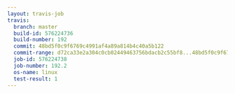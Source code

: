 ```yaml
---
layout: travis-job
travis:
  branch: master
  build-id: 576224736
  build-number: 192
  commit: 48bd5f0c9f6769c4991af4a89a814b4c40a5b122
  commit-range: d72ca33e2a304c0cb02449463756bdacb2c55bf8...48bd5f0c9f6769c4991af4a89a814b4c40a5b122
  job-id: 576224738
  job-number: 192.2
  os-name: linux
  test-result: 1
---
```

